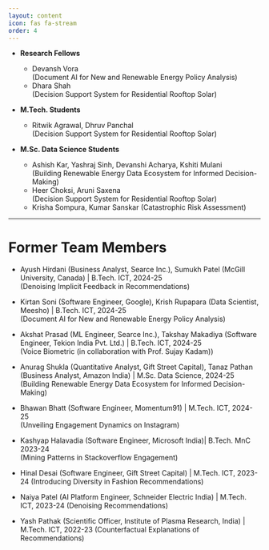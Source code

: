 ```yaml
---
layout: content
icon: fas fa-stream
order: 4
---
```

- **Research Fellows**
   - Devansh Vora <br>
	   (Document AI for New and Renewable Energy Policy Analysis)
   - Dhara Shah <br>
	   (Decision Support System for Residential Rooftop Solar)


- **M.Tech. Students**
  - Ritwik Agrawal, Dhruv Panchal  <br>
    (Decision Support System for Residential Rooftop Solar)


- **M.Sc. Data Science Students**
  - Ashish Kar, Yashraj Sinh, Devanshi Acharya, Kshiti Mulani <br>
    (Building Renewable Energy Data Ecosystem for Informed Decision-Making)
  - Heer Choksi, Aruni Saxena <br>
    (Decision Support System for Residential Rooftop Solar)
  - Krisha Sompura, Kumar Sanskar
    (Catastrophic Risk Assessment)

---

# Former Team Members

- Ayush Hirdani (Business Analyst, Searce Inc.), Sumukh Patel (McGill University, Canada) | B.Tech. ICT, 2024-25  <br>
  (Denoising Implicit Feedback in Recommendations)
  
- Kirtan Soni (Software Engineer, Google), Krish Rupapara (Data Scientist, Meesho) | B.Tech. ICT, 2024-25  <br>
  (Document AI for New and Renewable Energy Policy Analysis)
  
- Akshat Prasad (ML Engineer, Searce Inc.), Takshay Makadiya (Software Engineer,  Tekion India Pvt. Ltd.) | B.Tech. ICT, 2024-25 <br>
  (Voice Biometric (in collaboration with Prof. Sujay Kadam))

- Anurag Shukla (Quantitative Analyst, Gift Street Capital), Tanaz Pathan (Business Analyst, Amazon India) | M.Sc. Data Science, 2024-25 <br>
  (Building Renewable Energy Data Ecosystem for Informed Decision-Making)

- Bhawan Bhatt (Software Engineer, Momentum91) | M.Tech. ICT, 2024-25 <br>
  (Unveiling Engagement Dynamics on Instagram)

- Kashyap Halavadia (Software Engineer, Microsoft India)| B.Tech. MnC 2023-24 <br>
  (Mining Patterns in Stackoverflow Engagement)

- Hinal Desai (Software Engineer, Gift Street Capital) | M.Tech. ICT, 2023-24
  (Introducing Diversity in Fashion Recommendations)

- Naiya Patel (AI Platform Engineer, Schneider Electric India) | M.Tech. ICT, 2023-24
  (Denoising Recommendations)

- Yash Pathak (Scientific Officer, Institute of Plasma Research, India) | M.Tech. ICT, 2022-23
  (Counterfactual Explanations of Recommendations)

